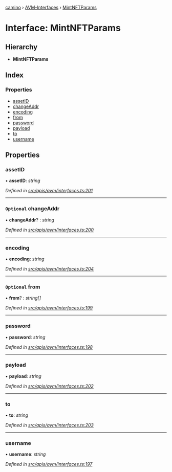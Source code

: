 [camino](../README.md) › [AVM-Interfaces](../modules/avm_interfaces.md) › [MintNFTParams](avm_interfaces.mintnftparams.md)

# Interface: MintNFTParams

## Hierarchy

* **MintNFTParams**

## Index

### Properties

* [assetID](avm_interfaces.mintnftparams.md#assetid)
* [changeAddr](avm_interfaces.mintnftparams.md#optional-changeaddr)
* [encoding](avm_interfaces.mintnftparams.md#encoding)
* [from](avm_interfaces.mintnftparams.md#optional-from)
* [password](avm_interfaces.mintnftparams.md#password)
* [payload](avm_interfaces.mintnftparams.md#payload)
* [to](avm_interfaces.mintnftparams.md#to)
* [username](avm_interfaces.mintnftparams.md#username)

## Properties

###  assetID

• **assetID**: *string*

*Defined in [src/apis/avm/interfaces.ts:201](https://github.com/chain4travel/caminojs/blob/ca67b81/src/apis/avm/interfaces.ts#L201)*

___

### `Optional` changeAddr

• **changeAddr**? : *string*

*Defined in [src/apis/avm/interfaces.ts:200](https://github.com/chain4travel/caminojs/blob/ca67b81/src/apis/avm/interfaces.ts#L200)*

___

###  encoding

• **encoding**: *string*

*Defined in [src/apis/avm/interfaces.ts:204](https://github.com/chain4travel/caminojs/blob/ca67b81/src/apis/avm/interfaces.ts#L204)*

___

### `Optional` from

• **from**? : *string[]*

*Defined in [src/apis/avm/interfaces.ts:199](https://github.com/chain4travel/caminojs/blob/ca67b81/src/apis/avm/interfaces.ts#L199)*

___

###  password

• **password**: *string*

*Defined in [src/apis/avm/interfaces.ts:198](https://github.com/chain4travel/caminojs/blob/ca67b81/src/apis/avm/interfaces.ts#L198)*

___

###  payload

• **payload**: *string*

*Defined in [src/apis/avm/interfaces.ts:202](https://github.com/chain4travel/caminojs/blob/ca67b81/src/apis/avm/interfaces.ts#L202)*

___

###  to

• **to**: *string*

*Defined in [src/apis/avm/interfaces.ts:203](https://github.com/chain4travel/caminojs/blob/ca67b81/src/apis/avm/interfaces.ts#L203)*

___

###  username

• **username**: *string*

*Defined in [src/apis/avm/interfaces.ts:197](https://github.com/chain4travel/caminojs/blob/ca67b81/src/apis/avm/interfaces.ts#L197)*
